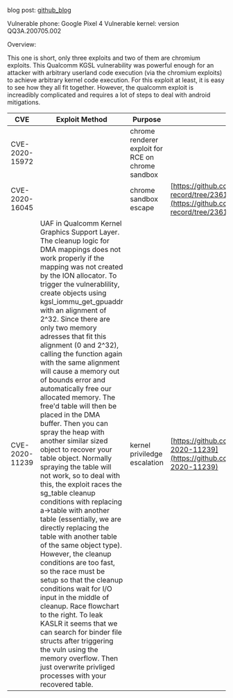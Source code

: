 blog post: [github_blog](https://github.blog/security/application-security/real-world-exploit-chains-explained/)

Vulnerable phone: Google Pixel 4
Vulnerable kernel: version QQ3A.200705.002

Overview:

This one is short, only three exploits and two of them are chromium exploits. This Qualcomm KGSL vulnerability was powerful enough for an attacker with arbitrary userland code execution (via the chromium exploits) to achieve arbitrary kernel code execution. For this exploit at least, it is easy to see how they all fit together. However, the qualcomm exploit is increadibly complicated and requires a lot of steps to deal with android mitigations. 


| CVE            | Exploit Method                                                                                                                                                                                                                                                                                                                                                                                                                                                                                                                                                                                                                                                                                                                                                                                                                                                                                                                                                                                                                                                                                                                                                                                                                                                                         | Purpose                                           | POC/Writeup                                                                                                                                                                                                                                  | Writeup                                                                                                                                                                                                                                                                | NVD                                                                                                |
| -------------- | -------------------------------------------------------------------------------------------------------------------------------------------------------------------------------------------------------------------------------------------------------------------------------------------------------------------------------------------------------------------------------------------------------------------------------------------------------------------------------------------------------------------------------------------------------------------------------------------------------------------------------------------------------------------------------------------------------------------------------------------------------------------------------------------------------------------------------------------------------------------------------------------------------------------------------------------------------------------------------------------------------------------------------------------------------------------------------------------------------------------------------------------------------------------------------------------------------------------------------------------------------------------------------------- | ------------------------------------------------- | -------------------------------------------------------------------------------------------------------------------------------------------------------------------------------------------------------------------------------------------- | ---------------------------------------------------------------------------------------------------------------------------------------------------------------------------------------------------------------------------------------------------------------------- | -------------------------------------------------------------------------------------------------- |
| CVE-2020-15972 |                                                                                                                                                                                                                                                                                                                                                                                                                                                                                                                                                                                                                                                                                                                                                                                                                                                                                                                                                                                                                                                                                                                                                                                                                                                                                        | chrome renderer exploit for RCE on chrome sandbox |                                                                                                                                                                                                                                              |                                                                                                                                                                                                                                                                        | [https://nvd.nist.gov/vuln/detail/CVE-2020-15972](https://nvd.nist.gov/vuln/detail/CVE-2020-15972) |
| CVE-2020-16045 |                                                                                                                                                                                                                                                                                                                                                                                                                                                                                                                                                                                                                                                                                                                                                                                                                                                                                                                                                                                                                                                                                                                                                                                                                                                                                        | chrome sandbox escape                             | [https://github.com/yytgravity/Daily-learning-record/tree/2361ddb3405ff9bf644255687326dd63c543f39f/cve/CVE-2020-16045](https://github.com/yytgravity/Daily-learning-record/tree/2361ddb3405ff9bf644255687326dd63c543f39f/cve/CVE-2020-16045) | writeup with poc                                                                                                                                                                                                                                                       | [https://nvd.nist.gov/vuln/detail/CVE-2020-16045](https://nvd.nist.gov/vuln/detail/CVE-2020-16045) |
| CVE-2020-11239 | UAF in Qualcomm Kernel Graphics Support Layer. The cleanup logic for DMA mappings does not work properly if the mapping was not created by the ION allocator. To trigger the vulnerablility, create objects using kgsl_iommu_get_gpuaddr with an alignment of 2^32. Since there are only two memory adresses that fit this alignment (0 and 2^32), calling the function again with the same alignment will cause a memory out of bounds error and automatically free our allocated memory. The free'd table will then be placed in the DMA buffer. Then you can spray the heap with another similar sized object to recover your table object. Normally spraying the table will not work, so to deal with this, the exploit races the sg_table cleanup conditions with replacing a->table with another table (essentially, we are directly replacing the table with another table of the same object type). However, the cleanup conditions are too fast, so the race must be setup so that the cleanup conditions wait for I/O input in the middle of cleanup. Race flowchart to the right. To leak KASLR it seems that we can search for binder file structs after triggering the vuln using the memory overflow. Then just overwrite privliged processes with your recovered table. | kernel priviledge escalation                      | [https://github.com/github/securitylab/tree/main/SecurityExploits/Android/Qualcomm/CVE-2020-11239](https://github.com/github/securitylab/tree/main/SecurityExploits/Android/Qualcomm/CVE-2020-11239)                                         | [https://github.blog/security/vulnerability-research/one-day-short-of-a-full-chain-part-1-android-kernel-arbitrary-code-execution/](https://github.blog/security/vulnerability-research/one-day-short-of-a-full-chain-part-1-android-kernel-arbitrary-code-execution/) | [https://nvd.nist.gov/vuln/detail/CVE-2020-11239](https://nvd.nist.gov/vuln/detail/CVE-2020-11239) |